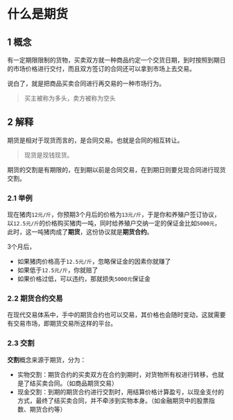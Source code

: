 # 什么是期货

## 1 概念

有一定期限限制的货物，买卖双方就一种商品约定一个交货日期，到时按照到期日的市场价格进行交付，而且双方签订的合同还可以拿到市场上去交易。

说白了，就是把商品买卖合同进行再交易的一种市场行为。

>买主被称为多头，卖方被称为空头

## 2 解释

期货是相对于现货而言的，是合同交易。也就是合同的相互转让。

>现货是现钱现货。

期货的交割是有期限的，在到期以前是合同交易，在到期日则要兑现合同进行现货交割。

### 2.1 举例

现在猪肉`12元/斤`，你预期3个月后的价格为`13元/斤`，于是你和养殖户签订协议，以`12.5元/斤`的价格购买猪肉一吨，同时给养殖户交纳一定的保证金比如`5000元`，此时，这一吨猪肉成了**期货**，这份协议就是**期货合约**。

3个月后，

* 如果猪肉价格高于`12.5元/斤`，忽略保证金的因素你就赚了
* 如果低于`12.5元/斤`，你就赔了
* 如果价格过低，可以违约，那就损失`5000元`保证金

### 2.2 期货合约交易

在现代交易体系中，手中的期货合约也可以交易，其价格也会随时变动，这就需要有交易市场，即期货交易所这样的平台。

### 2.3 交割

**交割**概念来源于期货，分为：

* 实物交割：期货合约的买卖双方在合约到期时，对货物所有权进行转移，也就是了结买卖合同。（如商品期货交易）
* 现金交割：到期的期货合约进行交割时，用结算价格计算盈亏，以现金支付的方式，最终了结买卖合同，并不牵涉到实物本身。（如金融期货中的股票指数、期货合约等）